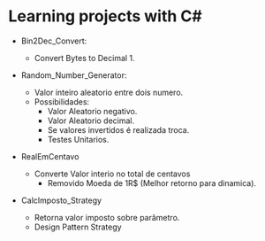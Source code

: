 # Learning projects with C#
- Bin2Dec_Convert:
  - Convert Bytes to Decimal 1.
  
- Random_Number_Generator:
  - Valor inteiro aleatorio entre dois numero.
  - Possibilidades:
      - Valor Aleatorio negativo.
      - Valor Aleatorio decimal.
      - Se valores invertidos é realizada troca.
      - Testes Unitarios.
- RealEmCentavo
  - Converte Valor interio no total de centavos
    - Removido Moeda de 1R$ (Melhor retorno para dinamica).
- CalcImposto_Strategy
  - Retorna valor imposto sobre parâmetro.
  - Design Pattern Strategy
